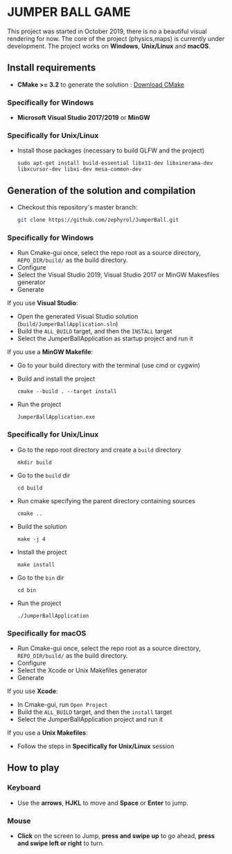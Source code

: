 # JUMPER BALL GAME

This project was started in October 2019, there is no a beautiful visual rendering for now.
The core of the project (physics,maps) is currently under development.
The project works on **Windows**, **Unix/Linux** and **macOS**.


## Install requirements

- **CMake >= 3.2** to generate the solution : [Download CMake](https://cmake.org/download/)


### Specifically for Windows


- **Microsoft Visual Studio 2017/2019** or **MinGW**


### Specifically for Unix/Linux

- Install those packages (necessary to build GLFW and the project)

  ```
  sudo apt-get install build-essential libx11-dev libxinerama-dev libxcursor-dev libxi-dev mesa-common-dev
  ```

## Generation of the solution and compilation

- Checkout this repository's master branch:

  ```sh
  git clone https://github.com/zephyrol/JumperBall.git
  ```


### Specifically for Windows

- Run Cmake-gui once, select the repo root as a source directory, `REPO_DIR/build/` as the build directory. 
- Configure
- Select the Visual Studio 2019, Visual Studio 2017 or MinGW Makesfiles generator 
- Generate


If you use **Visual Studio**:

- Open the generated Visual Studio solution (`build/JumperBallApplication.sln`)
- Build the `ALL_BUILD` target, and then the `INSTALL` target
- Select the JumperBallApplication as startup project and run it


If you use a **MinGW Makefile**:

- Go to your build directory with the terminal (use cmd or cygwin)
- Build and install the project
  ```
  cmake --build . --target install 
  ```

- Run the project
  ```
  JumperBallApplication.exe
  ```


### Specifically for Unix/Linux

- Go to the repo root directory and create a `build` directory
  ```
  mkdir build
  ```

- Go to the `build` dir
  ```
  cd build
  ```

- Run cmake specifying the parent directory containing sources
  ```
  cmake ..
  ```

- Build the solution
  ```
  make -j 4
  ```

- Install the project
  ```
  make install
  ```

- Go to the `bin` dir
  ```
  cd bin 
  ```

- Run the project
  ```
  ./JumperBallApplication
  ```
### Specifically for macOS

- Run Cmake-gui once, select the repo root as a source directory, `REPO_DIR/build/` as the build directory. 
- Configure
- Select the Xcode or Unix Makefiles generator 
- Generate

If you use **Xcode**:

- In Cmake-gui, run `Open Project`
- Build the `ALL_BUILD` target, and then the `install` target
- Select the JumperBallApplication project and run it


If you use a **Unix Makefiles**:

- Follow the steps in **Specifically for Unix/Linux** session


## How to play

### Keyboard
- Use the **arrows**, **HJKL** to move and **Space** or **Enter** to jump.

### Mouse 
- **Click** on the screen to Jump, **press and swipe up** to go ahead, **press and swipe left or right** to turn.
